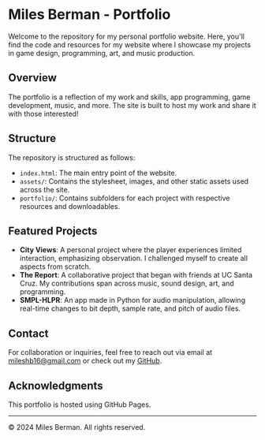 # Miles Berman - Portfolio

Welcome to the repository for my personal portfolio website. Here, you'll find the code and resources for my website where I showcase my projects in game design, programming, art, and music production.

## Overview

The portfolio is a reflection of my work and skills, app programming, game development, music, and more. The site is built to host my work and share it with those interested!

## Structure

The repository is structured as follows:

- `index.html`: The main entry point of the website.
- `assets/`: Contains the stylesheet, images, and other static assets used across the site.
- `portfolio/`: Contains subfolders for each project with respective resources and downloadables.

## Featured Projects

- **City Views**: A personal project where the player experiences limited interaction, emphasizing observation. I challenged myself to create all aspects from scratch.
- **The Report**: A collaborative project that began with friends at UC Santa Cruz. My contributions span across music, sound design, art, and programming.
- **SMPL-HLPR**: An app made in Python for audio manipulation, allowing real-time changes to bit depth, sample rate, and pitch of audio files.

## Contact

For collaboration or inquiries, feel free to reach out via email at mileshb16@gmail.com or check out my [GitHub](https://github.com/miles-berman).

## Acknowledgments

This portfolio is hosted using GitHub Pages.

---

© 2024 Miles Berman. All rights reserved.

